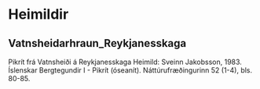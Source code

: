 # Heimildir

## Vatnsheidarhraun_Reykjanesskaga

Pikrít frá Vatnsheiði á Reykjanesskaga
Heimild: Sveinn Jakobsson, 1983. Íslenskar Bergtegundir I - Pikrít (óseanít). Náttúrufræðingurinn 52 (1-4), bls. 80-85.
